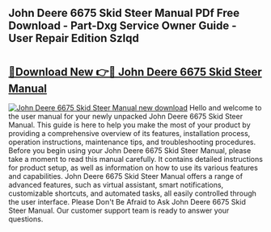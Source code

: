## John Deere 6675 Skid Steer Manual PDf Free Download - Part-Dxg Service Owner Guide - User Repair Edition Szlqd

# <h2><a href="http://bc92894.oget.top/?id=John+Deere+6675+Skid+Steer+Manual">🔗Download New 👉🔴 John Deere 6675 Skid Steer Manual</a></h2>

[![John Deere 6675 Skid Steer Manual new download](https://i.imgur.com/5g1atiW.png)](http://bc92894.oget.top/?id=John+Deere+6675+Skid+Steer+Manual)
Hello and welcome to the user manual for your newly unpacked John Deere 6675 Skid Steer Manual. This guide is here to help you make the most of your product by providing a comprehensive overview of its features, installation process, operation instructions, maintenance tips, and troubleshooting procedures. Before you begin using your John Deere 6675 Skid Steer Manual, please take a moment to read this manual carefully. It contains detailed instructions for product setup, as well as information on how to use its various features and capabilities. John Deere 6675 Skid Steer Manual offers a range of advanced features, such as virtual assistant, smart notifications, customizable shortcuts, and automated tasks, all easily controlled through the user interface. Please Don't Be Afraid to Ask John Deere 6675 Skid Steer Manual. Our customer support team is ready to answer your questions.
